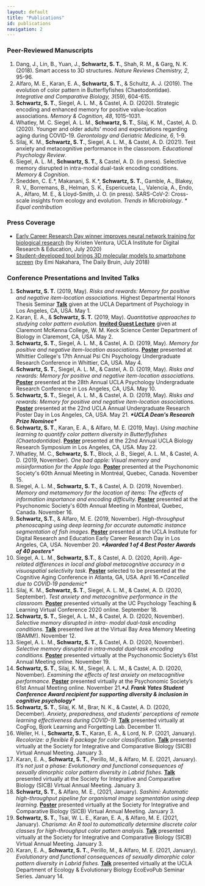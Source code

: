 ```yaml
---
layout: default
title: "Publications"
id: publications
navigation: 2
---
```


### Peer-Reviewed Manuscripts
<ol class="reversed">
    <li>Dang, J., Lin, B., Yuan, J., <strong>Schwartz, S. T.</strong>, Shah, R. M., & Garg, N. K. (2018). Smart access to 3D structures. <em>Nature Reviews Chemistry, 2</em>, 95-96. <a class="invisible" href="https://doi.org/10.1038/s41570-018-0021-y" target="_blank"><i class="ai ai-doi ai"></i></a> <a class="invisible" href="https://www.researchgate.net/profile/Shawn_Schwartz/publication/326039761_Smart_access_to_3D_structures/links/5eb4796aa6fdcc1f1dc8166e/Smart-access-to-3D-structures.pdf" target="_blank"><i class="fa fa-file-pdf-o"></i></a></li>
    <li>Alfaro, M. E., Karan, E. A., <strong>Schwartz, S. T.</strong>, & Schultz, A. J. (2019). The evolution of color pattern in Butterflyfishes (Chaetodontidae). <em>Integrative and Comparative Biology, 3</em>(59), 604-615. <a class="invisible" href="https://doi.org/10.1093/icb/icz119" target="_blank"><i class="ai ai-doi ai"></i></a> <a class="invisible" href="https://www.researchgate.net/profile/Shawn_Schwartz/publication/334441506_The_Evolution_of_Color_Pattern_in_Butterflyfishes_Chaetodontidae/links/5eb47c9392851cd50da12106/The-Evolution-of-Color-Pattern-in-Butterflyfishes-Chaetodontidae.pdf" target="_blank"><i class="fa fa-file-pdf-o"></i></a></li>
    <li><strong>Schwartz, S. T.</strong>, Siegel, A. L. M., & Castel, A. D. (2020). Strategic encoding and enhanced memory for positive value-location associations. <em>Memory & Cognition, 48</em>, 1015–1031. <a class="invisible" href="https://doi.org/10.3758/s13421-020-01034-4" target="_blank"><i class="ai ai-doi ai"></i></a> <a class="invisible" href="https://www.researchgate.net/profile/Shawn_Schwartz/publication/340626403_Strategic_encoding_and_enhanced_memory_for_positive_value-location_associations/links/5f1e8f6a45851515ef4d5bd6/Strategic-encoding-and-enhanced-memory-for-positive-value-location-associations.pdf" target="_blank"><i class="fa fa-file-pdf-o"></i></a></li>
    <li>Whatley, M. C. Siegel, A. L. M., <strong>Schwartz, S. T.</strong>, Silaj, K. M., Castel, A. D. (2020).  Younger and older adults’ mood and expectations regarding aging during COVID-19. <em>Gerontology and Geriatric Medicine, 6</em>, 1-9. <a class="invisible" href="https://doi.org/10.1177%2F2333721420960259" target="_blank"><i class="ai ai-doi ai"></i></a> <a class="invisible" href="https://journals.sagepub.com/doi/pdf/10.1177/2333721420960259" target="_blank"><i class="fa fa-file-pdf-o"></i></a></li>
    <li>Silaj, K. M., <strong>Schwartz, S. T.</strong>, Siegel, A. L. M., & Castel, A. D. (2021). Test anxiety and metacognitive performance in the classroom. <em>Educational Psychology Review</em>. <a class="invisible" href="https://doi.org/10.1007/s10648-021-09598-6" target="_blank"><i class="ai ai-doi ai"></i></a> <a class="invisible" href="https://www.researchgate.net/publication/350157412_Test_Anxiety_and_Metacognitive_Performance_in_the_Classroom" target="_blank"><i class="fa fa-file-pdf-o"></i></a></li>
    <li>Siegel, A. L. M., <strong>Schwartz, S. T.</strong>, & Castel, A. D. (in press). Selective memory disrupted in intra-modal dual-task encoding conditions. <em>Memory & Cognition</em>. <a class="invisible" href="https://castel.psych.ucla.edu/wp-content/uploads/sites/111/2021/03/Siegel-Schwartz-Castel-MC-In-Press-2021.pdf" target="_blank"><i class="fa fa-file-pdf-o"></i></a></li>
    <li>Snedden, C. E.*, Makanani, S. K.*, <strong>Schwartz, S. T.</strong>, Gamble, A., Blakey, R. V., Borremans, B., Helman, S. K., Espericueta, L., Valencia, A., Endo, A., Alfaro, M. E., & Lloyd-Smith, J. O. (in press). SARS-CoV-2: Cross-scale insights from ecology and evolution. <em>Trends in Microbiology</em>.<em> * Equal contribution</em></li>
</ol>

### Press Coverage
 - [Early Career Research Day winner improves neural network training for biological research](https://idre.ucla.edu/featured/early-career-research-day-winner-improves-neural-network-training-for-biological-research) (by Kristen Ventura, UCLA Institute for Digital Research &amp; Education, July 2020)
 - [Student-developed tool brings 3D molecular models to smartphone screen](https://dailybruin.com/2018/07/30/student-developed-tool-brings-3d-molecular-models-to-smartphone-screen/) (by Emi Nakahara, The Daily Bruin, July 2018)

### Conference Presentations and Invited Talks
<ol class="reversed">
    <li><strong>Schwartz, S. T.</strong> (2019, May). <em>Risks and rewards: Memory for positive and negative item-location associations.</em> Highest Departmental Honors Thesis Seminar <strong><u>Talk</u></strong> given at the UCLA Department of Psychology in Los Angeles, CA, USA. May 1.</li>
    <li>Karan, E. A., & <strong>Schwartz, S. T.</strong> (2019, May). <em>Quantitative approaches to studying color pattern evolution.</em> <strong><u>Invited Guest Lecture</u></strong> given at Claremont McKenna College, W. M. Keck Science Center Department of Biology in Claremont, CA, USA. May 2.</li>
    <li><strong>Schwartz, S. T.</strong>, Siegel, A. L. M., & Castel, A. D. (2019, May). <em>Memory for positive and negative item-location associations.</em> <strong><u>Poster</u></strong> presented at Whittier College's 17th Annual Psi Chi Psychology Undergraduate Research Conference in Whittier, CA, USA. May 4.</li>
    <li><strong>Schwartz, S. T.</strong>, Siegel, A. L. M., & Castel, A. D. (2019, May). <em>Risks and rewards: Memory for positive and negative item-location associations.</em> <strong><u>Poster</u></strong> presented at the 28th Annual UCLA Psychology Undergraduate Research Conference in Los Angeles, CA, USA. May 10.</li>
    <li><strong>Schwartz, S. T.</strong>, Siegel, A. L. M., & Castel, A. D. (2019, May). <em>Risks and rewards: Memory for positive and negative item-location associations.</em> <strong><u>Poster</u></strong> presented at the 22nd UCLA Annual Undergraduate Research Poster Day in Los Angeles, CA, USA. May 21. <strong><em>*UCLA Dean's Research Prize Nominee*</em></strong></li>
    <li><strong>Schwartz, S. T.</strong>, Karan, E. A., & Alfaro, M. E. (2019, May). <em>Using machine learning to quantify color pattern diversity in Butterflyfishes (Chaetodontidae).</em> <strong><u>Poster</u></strong> presented at the 22nd Annual UCLA Biology Research Symposium in Los Angeles, CA, USA. May 22.</li>
    <li>Whatley, M. C., <strong>Schwartz, S. T.</strong>, Block, J. B., Siegel, A. L. M., & Castel, A. D. (2019, November). <em>One bad apple: Visual memory and misinformation for the Apple logo.</em> <strong><u>Poster</u></strong> presented at the Psychonomic Society's 60th Annual Meeting in Montréal, Quebec, Canada. November 15.</li>
    <li>Siegel, A. L. M., <strong>Schwartz, S. T.</strong>, & Castel, A. D. (2019, November). <em>Memory and metamemory for the location of items: The effects of information importance and encoding difficulty.</em> <strong><u>Poster</u></strong> presented at the Psychonomic Society's 60th Annual Meeting in Montréal, Quebec, Canada. November 16.</li>
    <li><strong>Schwartz, S.T.</strong>, & Alfaro, M. E. (2019, November). <em>High-throughput phenoscaping using deep learning for accurate automatic instance segmentation of fish images.</em> <strong><u>Poster</u></strong> presented at the UCLA Institute for Digital Research and Education Early Career Research Day in Los Angeles, CA, USA. November 20. <strong><em>*Awarded 1 of 4 Best Poster Awards of 40 posters*</em></strong></li>
    <li>Siegel, A. L. M., <strong>Schwartz, S.T.</strong>, & Castel, A. D. (2020, April). <em>Age-related differences in local and global metacognitive accuracy in a visuospatial selectivity task.</em> <strong><u>Poster</u></strong> selected to be presented at the Cognitive Aging Conference in Atlanta, GA, USA. April 16.<em>*Cancelled due to COVID‐19 pandemic*</em></li>
    <li>Silaj, K. M., <strong>Schwartz, S. T.</strong>, Siegel, A. L. M., & Castel, A. D. (2020, September). <em>Test anxiety and metacognitive performance in the classroom.</em> <strong><u>Poster</u></strong> presented virtually at the UC Psychology Teaching & Learning Virtual Conference 2020 online. September 18.</li>
    <li><strong>Schwartz, S. T.</strong>, Siegel, A. L. M., & Castel, A. D. (2020, November). <em>Selective memory disrupted in intra- modal dual-task encoding conditions.</em> <strong><u>Talk</u></strong> presented live at the Virtual Bay Area Memory Meeting (BAMM!). November 12.</li>
    <li>Siegel, A. L. M., <strong>Schwartz, S. T.</strong>, & Castel, A. D. (2020, November). <em>Selective memory disrupted in intra‐modal dual‐task encoding conditions.</em> <strong><u>Poster</u></strong> presented virtually at the Psychonomic Society’s 61st Annual Meeting online. November 19.</li>
    <li><strong>Schwartz, S. T.</strong>, Silaj, K. M., Siegel, A. L. M., & Castel, A. D. (2020, November). <em>Examining the effects of test anxiety on metacognitive performance.</em> <strong><u>Poster</u></strong> presented virtually at the Psychonomic Society’s 61st Annual Meeting online. November 21.<strong><em>*J. Frank Yates Student Conference Award recipient for supporting diversity & inclusion in cognitive psychology*</em></strong></li>
    <li><strong>Schwartz, S. T.</strong>, Silaj, K. M., Brar, N. K., & Castel, A. D. (2020, December). <em>Anxiety, preparedness, and students’ perceptions of remote learning effectiveness during COVID-19.</em> <strong><u>Talk</u></strong> presented virtually at CogFog, Bjork Learning and Forgetting Lab. December 11.</li>
    <li>Weller, H. I., <strong>Schwartz, S. T.</strong>, Karan, E. A., & Lord, N. P. (2021, January). <em>Recolorize: a flexible R package for color classification.</em> <strong><u>Talk</u></strong> presented virtually at the Society for Integrative and Comparative Biology (SICB) Virtual Annual Meeting. January 3.</li>
    <li>Karan, E. A., <strong>Schwartz, S. T.</strong>, Perillo, M., & Alfaro, M. E. (2021, January). <em>It’s not just a phase: Evolutionary and functional consequences of sexually dimorphic color pattern diversity in Labrid fishes.</em> <strong><u>Talk</u></strong> presented virtually at the Society for Integrative and Comparative Biology (SICB) Virtual Annual Meeting. January 3.</li>
    <li><strong>Schwartz, S. T.</strong>, & Alfaro, M. E., (2021, January). <em>Sashimi: Automatic high-throughput pipeline for organismal image segmentation using deep learning.</em> <strong><u>Poster</u></strong> presented virtually at the Society for Integrative and Comparative Biology (SICB) Virtual Annual Meeting. January 3.</li>
    <li><strong>Schwartz, S. T.</strong>, Tsai, W. L. E., Karan, E. A., & Alfaro, M. E. (2021, January). <em>Charisma: An R tool to automatically determine discrete color classes for high-throughput color pattern analysis.</em> <strong><u>Talk</u></strong> presented virtually at the Society for Integrative and Comparative Biology (SICB) Virtual Annual Meeting. January 3.</li>
    <li>Karan, E. A., <strong>Schwartz, S. T.</strong>, Perillo, M., & Alfaro, M. E. (2021, January). <em>Evolutionary and functional consequences of sexually dimorphic color pattern diversity in Labrid fishes.</em> <strong><u>Talk</u></strong> presented virtually at the UCLA Department of Ecology & Evolutionary Biology EcoEvoPub Seminar Series. January 14.</li>
</ol>